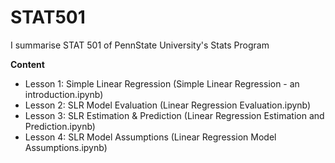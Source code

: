 # STAT501 

I summarise STAT 501 of PennState University's Stats Program 

__Content__

- Lesson 1: Simple Linear Regression (Simple Linear Regression - an introduction.ipynb)
- Lesson 2: SLR Model Evaluation (Linear Regression Evaluation.ipynb)
- Lesson 3: SLR Estimation & Prediction (Linear Regression Estimation and Prediction.ipynb)
- Lesson 4: SLR Model Assumptions (Linear Regression Model Assumptions.ipynb)
